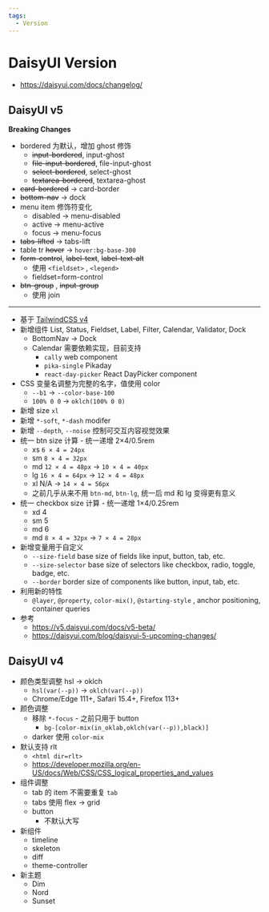 ```yaml
---
tags:
  - Version
---
```


# DaisyUI Version

- https://daisyui.com/docs/changelog/

## DaisyUI v5

**Breaking Changes**

- bordered 为默认，增加 ghost 修饰
  - ~~input-bordered~~, input-ghost
  - ~~file-input-bordered~~, file-input-ghost
  - ~~select-bordered~~, select-ghost
  - ~~textarea-bordered~~, textarea-ghost
- ~~card-bordered~~ -> card-border
- ~~bottom-nav~~ -> dock
- menu item 修饰符变化
  - disabled -> menu-disabled
  - active -> menu-active
  - focus -> menu-focus
- ~~tabs-lifted~~ -> tabs-lift
- table tr ~~hover~~ -> `hover:bg-base-300`
- ~~form-control~~, ~~label-text~~, ~~label-text-alt~~
  - 使用 `<fieldset>` , `<legend>`
  - fieldset=form-control
- ~~btn-group~~ , ~~input-group~~
  - 使用 join

---

- 基于 [TailwindCSS v4](../tailwindcss/tailwindcss-version.md#tailwindcss-v4)
- 新增组件 List, Status, Fieldset, Label, Filter, Calendar, Validator, Dock
  - BottomNav -> Dock
  - Calendar 需要依赖实现，目前支持
    - `cally` web component
    - `pika-single` Pikaday
    - `react-day-picker` React DayPicker component
- CSS 变量名调整为完整的名字，值使用 color
  - `--b1` -> `--color-base-100`
  - `100% 0 0` -> `oklch(100% 0 0)`
- 新增 size `xl`
- 新增 `*-soft`, `*-dash` modifer
- 新增 `--depth`, `--noise` 控制可交互内容视觉效果
- 统一 btn size 计算 - 统一递增 2×4/0.5rem
  - xs `6 × 4 = 24px`
  - sm `8 × 4 = 32px`
  - md `12 × 4 = 48px` -> `10 × 4 = 40px`
  - lg `16 × 4 = 64px` -> `12 × 4 = 48px`
  - xl N/A -> `14 × 4 = 56px`
  - 之前几乎从来不用 `btn-md`, `btn-lg`, 统一后 md 和 lg 变得更有意义
- 统一 checkbox size 计算 - 统一递增 1×4/0.25rem
  - xd 4
  - sm 5
  - md 6
  - md `8 × 4 = 32px` -> `7 × 4 = 28px`
- 新增变量用于自定义
  - `--size-field` base size of fields like input, button, tab, etc.
  - `--size-selector` base size of selectors like checkbox, radio, toggle, badge, etc.
  - `--border` border size of components like button, input, tab, etc.
- 利用新的特性
  - `@layer`, `@property`, `color-mix()`, `@starting-style` , anchor positioning, container queries
- 参考
  - https://v5.daisyui.com/docs/v5-beta/
  - https://daisyui.com/blog/daisyui-5-upcoming-changes/

## DaisyUI v4

- 颜色类型调整 hsl -> oklch
  - `hsl(var(--p))` -> `oklch(var(--p))`
  - Chrome/Edge 111+, Safari 15.4+, Firefox 113+
- 颜色调整
  - 移除 `*-focus` - 之前只用于 button
    - `bg-[color-mix(in_oklab,oklch(var(--p)),black)]`
  - darker 使用 `color-mix`
- 默认支持 rlt
  - `<html dir=rlt>`
  - https://developer.mozilla.org/en-US/docs/Web/CSS/CSS_logical_properties_and_values
- 组件调整
  - tab 的 item 不需要重复 `tab`
  - tabs 使用 flex -> grid
  - button
    - 不默认大写
- 新组件
  - timeline
  - skeleton
  - diff
  - theme-controller
- 新主题
  - Dim
  - Nord
  - Sunset
